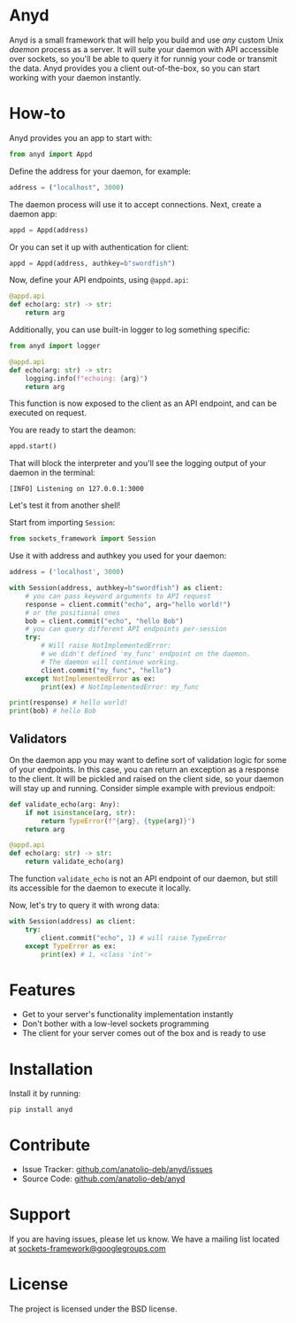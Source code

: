 # Anyd

Anyd is a small framework that will help you build and use *any* custom Unix *daemon* process as a server. It will suite your daemon with API accessible over sockets, so you'll be able to query it for runnig your code or transmit the data. Anyd provides you a client out-of-the-box, so you can start working with your daemon instantly.

# How-to

Anyd provides you an app to start with:

```python
from anyd import Appd
```

Define the address for your daemon, for example:

```python
address = ("localhost", 3000)
```

The daemon process will use it to accept connections. Next, create a daemon app:

```python
appd = Appd(address)
```

Or you can set it up with authentication for client:

```python
appd = Appd(address, authkey=b"swordfish")
```

Now, define your API endpoints, using `@appd.api`:

```python
@appd.api
def echo(arg: str) -> str:
    return arg
```

Additionally, you can use built-in logger to log something specific:

```python
from anyd import logger

@appd.api
def echo(arg: str) -> str:
    logging.info(f"echoing: {arg}")
    return arg
```

This function is now exposed to the client as an API endpoint, and can be executed on request.

You are ready to start the deamon:

```python
appd.start()
```

That will block the interpreter and you'll see the logging output of your daemon in the terminal:

```
[INFO] Listening on 127.0.0.1:3000
```

Let's test it from another shell!

Start from importing  `Session`:

```python
from sockets_framework import Session
```

Use it with address and authkey you used for your daemon:

```python
address = ('localhost', 3000)

with Session(address, authkey=b"swordfish") as client:
    # you can pass keyword arguments to API request
    response = client.commit("echo", arg="hello world!")
    # or the positional ones
    bob = client.commit("echo", "hello Bob")
    # you can query different API endpoints per-session
    try:
        # Will raise NotImplementedError:
        # we didn't defined 'my_func' endpoint on the daemon.
        # The daemon will continue working.
        client.commit("my_func", "hello") 
    except NotImplementedError as ex:
        print(ex) # NotImplementedError: my_func

print(response) # hello world!
print(bob) # hello Bob
```

## Validators

On the daemon app you may want to define sort of validation logic for some of your endpoints. In this case, you can return an exception as a response to the client. It will be pickled and raised on the client side, so your daemon will stay up and running. Consider simple example with previous endpoit:

```python
def validate_echo(arg: Any):
    if not isinstance(arg, str):
        return TypeError(f"{arg}, {type(arg)}")
    return arg

@appd.api
def echo(arg: str) -> str:
    return validate_echo(arg)
```

The function `validate_echo` is not an API endpoint of our daemon, but still its accessible for the daemon to execute it locally.

Now, let's try to query it with wrong data:

```python
with Session(address) as client:
    try:
        client.commit("echo", 1) # will raise TypeError
    except TypeError as ex:
        print(ex) # 1, <class 'int'>
```

# Features

- Get to your server's functionality implementation instantly
- Don't bother with a low-level sockets programming
- The client for your server comes out of the box and is ready to use

# Installation

Install it by running:

```
pip install anyd
```

# Contribute

- Issue Tracker: [github.com/anatolio-deb/anyd/issues](http://github.com/anatolio-deb/anyd/issues)
- Source Code: [github.com/anatolio-deb/anyd](http://github.com/anatolio-deb/anyd)

# Support

If you are having issues, please let us know.
We have a mailing list located at [sockets-framework@googlegroups.com](mailto:sockets-framework@googlegroups.com)

# License

The project is licensed under the BSD license.
